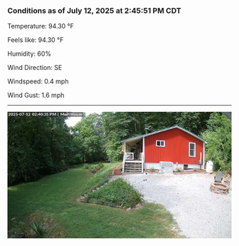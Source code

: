 ### Conditions as of July 12, 2025 at 2:45:51 PM CDT 

Temperature: 94.30 &deg;F

Feels like: 94.30 &deg;F

Humidity: 60%

Wind Direction: SE

Windspeed: 0.4 mph

Wind Gust: 1.6 mph

---

<img src="./images/latest.jpeg"/>

